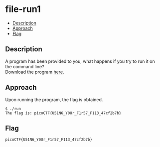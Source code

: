 # file-run1

- [Description](#description)
- [Approach](#approach)
- [Flag](#flag)

## Description

A program has been provided to you, what happens if you try to run it on the command line? <br>
Download the program [here](https://artifacts.picoctf.net/c/220/run).

## Approach

Upon running the program, the flag is obtained.

```
$ ./run
The flag is: picoCTF{U51N6_Y0Ur_F1r57_F113_47cf2b7b}
```

## Flag

`picoCTF{U51N6_Y0Ur_F1r57_F113_47cf2b7b}`